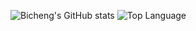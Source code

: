 ![Bicheng's GitHub stats](https://github-readme-stats.vercel.app/api?username=Bicheng-guo&hide=contribs&count_private=true&show_icons=true)
![Top Language](https://github-readme-stats.vercel.app/api/top-langs/?username=Bicheng-guo&layout=compact)
